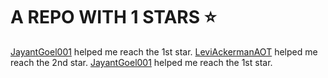 # A REPO WITH 1 STARS ⭐️


[JayantGoel001](https://github.com/JayantGoel001) helped me reach the 1st star.
[LeviAckermanAOT](https://github.com/LeviAckermanAOT) helped me reach the 2nd star.
[JayantGoel001](https://github.com/JayantGoel001) helped me reach the 1st star.